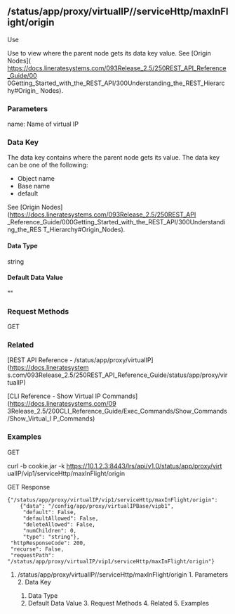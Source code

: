 ## /status/app/proxy/virtualIP/<name>/serviceHttp/maxInFlight/origin

Use

Use to view where the parent node gets its data key value. See [Origin Nodes](
https://docs.lineratesystems.com/093Release_2.5/250REST_API_Reference_Guide/00
0Getting_Started_with_the_REST_API/300Understanding_the_REST_Hierarchy#Origin_
Nodes).

### Parameters

name: Name of virtual IP

### Data Key

The data key contains where the parent node gets its value. The data key can
be one of the following:

  * Object name
  * Base name
  * default

See [Origin Nodes](https://docs.lineratesystems.com/093Release_2.5/250REST_API
_Reference_Guide/000Getting_Started_with_the_REST_API/300Understanding_the_RES
T_Hierarchy#Origin_Nodes).

#### Data Type

string

#### Default Data Value

""

### Request Methods

GET

### Related

[REST API Reference - /status/app/proxy/virtualIP](https://docs.lineratesystem
s.com/093Release_2.5/250REST_API_Reference_Guide/status/app/proxy/virtualIP)

[CLI Reference - Show Virtual IP Commands](https://docs.lineratesystems.com/09
3Release_2.5/200CLI_Reference_Guide/Exec_Commands/Show_Commands/Show_Virtual_I
P_Commands)

### Examples

GET

curl -b cookie.jar -k https://10.1.2.3:8443/lrs/api/v1.0/status/app/proxy/virt
ualIP/vip1/serviceHttp/maxInFlight/origin

GET Response

    
    {"/status/app/proxy/virtualIP/vip1/serviceHttp/maxInFlight/origin": 
        {"data": "/config/app/proxy/virtualIPBase/vipb1",
         "default": False,
         "defaultAllowed": False,
         "deleteAllowed": False,
         "numChildren": 0,
         "type": "string"},
     "httpResponseCode": 200,
     "recurse": False,
     "requestPath": "/status/app/proxy/virtualIP/vip1/serviceHttp/maxInFlight/origin"}
    

  1. /status/app/proxy/virtualIP/<name>/serviceHttp/maxInFlight/origin
    1. Parameters
    2. Data Key
      1. Data Type
      2. Default Data Value
    3. Request Methods
    4. Related
    5. Examples


